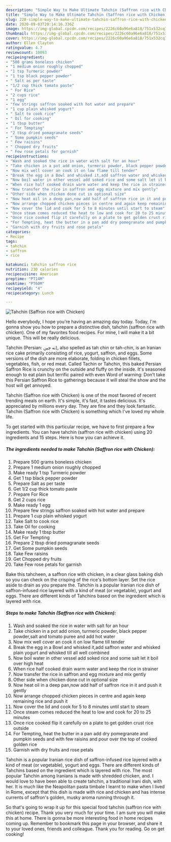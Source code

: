 ```yaml
---
description: "Simple Way to Make Ultimate Tahchin (Saffron rice with Chicken)"
title: "Simple Way to Make Ultimate Tahchin (Saffron rice with Chicken)"
slug: 220-simple-way-to-make-ultimate-tahchin-saffron-rice-with-chicken
date: 2020-09-03T20:14:16.336Z
image: https://img-global.cpcdn.com/recipes/2226c60a96e6a818/751x532cq70/tahchin-saffron-rice-with-chicken-recipe-main-photo.jpg
thumbnail: https://img-global.cpcdn.com/recipes/2226c60a96e6a818/751x532cq70/tahchin-saffron-rice-with-chicken-recipe-main-photo.jpg
cover: https://img-global.cpcdn.com/recipes/2226c60a96e6a818/751x532cq70/tahchin-saffron-rice-with-chicken-recipe-main-photo.jpg
author: Ellen Clayton
ratingvalue: 4.7
reviewcount: 10093
recipeingredient:
- "500 grams boneless chicken"
- "1 medium onion roughly chopped"
- "1 tsp Turmeric powder"
- "1 tsp black pepper powder"
- " Salt as per taste"
- "1/2 cup thick tomato paste"
- " For Rice"
- "2 cups rice"
- "1 egg"
- "few strings saffron soaked with hot water and prepare"
- "1 cup plain whisked yogurt"
- " Salt to cook rice"
- " Oil for cooking"
- "1 tbsp butter"
- " For Tempting"
- "2 tbsp dried pomagranate seeds"
- " Some pumpkin seeds"
- " Few raisins"
- " Chopped dry fruits"
- " Few rose petals for garnish"
recipeinstructions:
- "Wash and soaked the rice in water with salt for an hour"
- "Take chicken in a pot add onion, turmeric powder, black pepper powder,salt and tomato puree and add hot water"
- "Now mix well cover an cook it on low flame till tender"
- "Break the egg in a Bowl and whisked it,add saffron water and whisked plain yogurt and whisked till all well combined"
- "Now boil water in other vessel add soked rice and some salt let it boil over high heat"
- "When rice half cooked drain warm water and keep the rice in strainer"
- "Now transfer the rice in saffron and egg mixture and mix gently"
- "Other side when chicken done cut in optional size"
- "Now heat oil in a deep pan,now add half of saffron rice in it and push it gently"
- "Now arrange chopped chicken pieces in centre and again keep remaining rice and push it"
- "Now cover the lid and cook for 5 to 8 minutes until start to steam"
- "Once steam comes reduced the heat to low and cook for 20 to 25 minutes"
- "Once rice cooked flip it carefully on a plate to get golden crust rice outside"
- "For Tempting, heat the butter in a pan add dry pomegranate and pumpkin seeds and with few raisins and pour over the top of cooked golden rice"
- "Garnish with dry fruits and rose petals"
categories:
- Recipe
tags:
- tahchin
- saffron
- rice

katakunci: tahchin saffron rice 
nutrition: 230 calories
recipecuisine: American
preptime: "PT14M"
cooktime: "PT60M"
recipeyield: "4"
recipecategory: Lunch

---
```



![Tahchin (Saffron rice with Chicken)](https://img-global.cpcdn.com/recipes/2226c60a96e6a818/751x532cq70/tahchin-saffron-rice-with-chicken-recipe-main-photo.jpg)

Hello everybody, I hope you're having an amazing day today. Today, I'm gonna show you how to prepare a distinctive dish, tahchin (saffron rice with chicken). One of my favorites food recipes. For mine, I will make it a bit unique. This will be really delicious.

Tahchin (Persian: ته چین‎), also spelled as tah chin or tah-chin, is an Iranian rice cake primarily consisting of rice, yogurt, saffron, and eggs. Some versions of the dish are more elaborate, folding in chicken fillets, vegetables, fish, or red meat. Called Tachin or Tahchin, this baked Persian Saffron Rice is crunchy on the outside and fluffy on the inside. It&#39;s seasoned enough to eat plain but terrific paired with even Word of warning: Don&#39;t take this Persian Saffron Rice to gatherings because it will steal the show and the host will get annoyed.

Tahchin (Saffron rice with Chicken) is one of the most favored of recent trending meals on earth. It's simple, it's fast, it tastes delicious. It's appreciated by millions every day. They are fine and they look fantastic. Tahchin (Saffron rice with Chicken) is something which I've loved my whole life.


To get started with this particular recipe, we have to first prepare a few ingredients. You can have tahchin (saffron rice with chicken) using 20 ingredients and 15 steps. Here is how you can achieve it.

<!--inarticleads1-->

##### The ingredients needed to make Tahchin (Saffron rice with Chicken):

1. Prepare 500 grams boneless chicken
1. Prepare 1 medium onion roughly chopped
1. Make ready 1 tsp Turmeric powder
1. Get 1 tsp black pepper powder
1. Prepare  Salt as per taste
1. Get 1/2 cup thick tomato paste
1. Prepare  For Rice
1. Get 2 cups rice
1. Make ready 1 egg
1. Prepare few strings saffron soaked with hot water and prepare
1. Prepare 1 cup plain whisked yogurt
1. Take  Salt to cook rice
1. Take  Oil for cooking
1. Make ready 1 tbsp butter
1. Get  For Tempting
1. Prepare 2 tbsp dried pomagranate seeds
1. Get  Some pumpkin seeds
1. Take  Few raisins
1. Get  Chopped dry fruits
1. Take  Few rose petals for garnish


Bake this tahcheen, a saffron rice with chicken, in a clear glass baking dish so you can check on the crisping of the rice&#39;s bottom layer. Set the rice aside to drain as you prepare the. Tahchin is a popular Iranian rice dish of saffron-infused rice layered with a kind of meat (or vegetable), yogurt and eggs. There are different kinds of Tahchins based on the ingredient which is layered with rice. 

<!--inarticleads2-->

##### Steps to make Tahchin (Saffron rice with Chicken):

1. Wash and soaked the rice in water with salt for an hour
1. Take chicken in a pot add onion, turmeric powder, black pepper powder,salt and tomato puree and add hot water
1. Now mix well cover an cook it on low flame till tender
1. Break the egg in a Bowl and whisked it,add saffron water and whisked plain yogurt and whisked till all well combined
1. Now boil water in other vessel add soked rice and some salt let it boil over high heat
1. When rice half cooked drain warm water and keep the rice in strainer
1. Now transfer the rice in saffron and egg mixture and mix gently
1. Other side when chicken done cut in optional size
1. Now heat oil in a deep pan,now add half of saffron rice in it and push it gently
1. Now arrange chopped chicken pieces in centre and again keep remaining rice and push it
1. Now cover the lid and cook for 5 to 8 minutes until start to steam
1. Once steam comes reduced the heat to low and cook for 20 to 25 minutes
1. Once rice cooked flip it carefully on a plate to get golden crust rice outside
1. For Tempting, heat the butter in a pan add dry pomegranate and pumpkin seeds and with few raisins and pour over the top of cooked golden rice
1. Garnish with dry fruits and rose petals


Tahchin is a popular Iranian rice dish of saffron-infused rice layered with a kind of meat (or vegetable), yogurt and eggs. There are different kinds of Tahchins based on the ingredient which is layered with rice. The most popular Tahchin among Iranians is made with shredded chicken, and. I would love to have been able to create tahchin, a traditional Irani dish, with her. It is much like the Neapolitan pasta timbale I learnt to make when I lived in Rome, except that this dish is made with rice and chicken and has intense currents of saffron&#39;s golden, musky aroma running through it. 

So that's going to wrap it up for this special food tahchin (saffron rice with chicken) recipe. Thank you very much for your time. I am sure you will make this at home. There is gonna be more interesting food in home recipes coming up. Remember to bookmark this page in your browser, and share it to your loved ones, friends and colleague. Thank you for reading. Go on get cooking!
